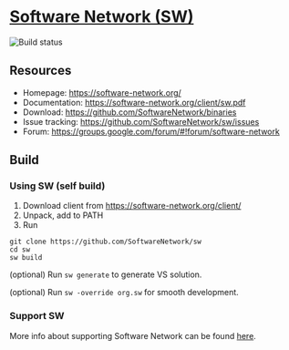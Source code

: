 # [Software Network (SW)](https://software-network.org/)

<!---[![Build status](https://ci.appveyor.com/api/projects/status/3mf8eall4lf764sk/branch/master?svg=true)](https://ci.appveyor.com/project/egorpugin/sw/branch/master)--->

![Build status](https://github.com/SoftwareNetwork/sw/workflows/windows/badge.svg)

## Resources

- Homepage: https://software-network.org/
- Documentation: https://software-network.org/client/sw.pdf
- Download: https://github.com/SoftwareNetwork/binaries
- Issue tracking: https://github.com/SoftwareNetwork/sw/issues
- Forum: https://groups.google.com/forum/#!forum/software-network

## Build

### Using SW (self build)

1. Download client from https://software-network.org/client/
2. Unpack, add to PATH
3. Run
```
git clone https://github.com/SoftwareNetwork/sw
cd sw
sw build
```

(optional) Run `sw generate` to generate VS solution.

(optional) Run `sw -override org.sw` for smooth development.

### Support SW

More info about supporting Software Network can be found [here](https://github.com/SoftwareNetwork/sw/blob/master/doc/support.md).
